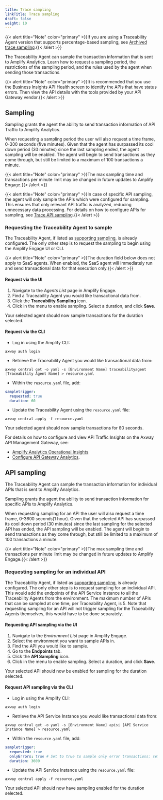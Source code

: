 ```yaml
---
title: Trace sampling
linkTitle: Trace sampling
draft: false
weight: 10
---
```

{{< alert title="Note" color="primary" >}}If you are using a Traceability Agent version that supports percentage-based sampling, see [Archived trace sampling](/docs/connect_manage_environ/connected_agent_common_reference/archive/trace_sampling).{{< /alert >}}

The Traceability Agent can sample the transaction information that is sent to Amplify Analytics. Learn how to request a sampling period, the restrictions of the sampling period, and the rules used by the agent when sending those transactions.

{{< alert title="Note" color="primary" >}}It is recommended that you use the Business Insights API Health screen to identify the APIs that have status errors. Then view the API details with the tools provided by your API Gateway vendor.{{< /alert >}}

## Sampling

Sampling grants the agent the ability to send transaction information of API Traffic to Amplify Analytics.

When requesting a sampling period the user will also request a time frame, 0-300 seconds (five minutes). Given that the agent has surpassed its cool down period (30 minutes) since the last sampling ended, the agent sampling will be enabled. The agent will begin to send transactions as they come through, but still be limited to a maximum of 100 transactions a minute.

{{< alert title="Note" color="primary" >}}The max sampling time and transactions per minute limit may be changed in future updates to Amplify Engage.{{< /alert >}}

{{< alert title="Note" color="primary" >}}In case of specific API sampling, the agent will only sample the APIs which were configured for sampling. This ensures that only relevant API traffic is analyzed, reducing unnecessary data processing. For details on how to configure APIs for sampling, see [Trace API sampling](/docs/connect_manage_environ/connected_agent_common_reference/trace_api_sampling).{{< /alert >}}

### Requesting the Traceability Agent to sample

The Traceability Agent, if listed as [supporting sampling](/docs/connect_manage_environ#on-premise-Agent-Features), is already configured. The only other step is to request the sampling to begin using the Amplify Engage UI or CLI.

{{< alert title="Note" color="primary" >}}The duration field below does not apply to SaaS agents. When enabled, the SaaS agent will immediately run and send transactional data for that execution only.{{< /alert >}}

#### Request via the UI

1. Navigate to the *Agents List* page in Amplify Engage.
2. Find a Traceability Agent you would like transactional data from.
3. Click the **Traceability Sampling** icon.
4. Click in the menu to enable sampling. Select a duration, and click **Save**.

Your selected agent should now sample transactions for the duration selected.
  
#### Request via the CLI

* Log in using the Amplify CLI:

```shell
axway auth login
```

* Retrieve the Traceability Agent you would like transactional data from:
  
```shell
axway central get -o yaml -s [Environment Name] traceabilityagent [Traceability Agent Name] > resource.yaml
```

* Within the `resource.yaml` file, add:
  
```yaml
sampletrigger:
  requested: true
  duration: 60
```

* Update the Traceability Agent using the `resource.yaml` file:

```shell
axway central apply -f resource.yaml
```

Your selected agent should now sample transactions for 60 seconds.

For details on how to configure and view API Traffic Insights on the Axway API Management Gateway, see:

* [Amplify Analytics Operational Insights](https://docs.axway.com/bundle/axway-open-docs/page/docs/operational_insights/index.html)
* [Configure API Gateway Analytics](https://docs.axway.com/bundle/axway-open-docs/page/docs/apimanager_analytics/index.html).

## API sampling

The Traceability Agent can sample the transaction information for individual APIs that is sent to Amplify Analytics.

Sampling grants the agent the ability to send transaction information for specific APIs to Amplify Analytics.

When requesting sampling for an API the user will also request a time frame, 0-3600 seconds(1 hour). Given that the selected API has surpassed its cool down period (30 minutes) since the last sampling for the selected API has ended, the API sampling will be enabled. The agent will begin to send transactions as they come through, but still be limited to a maximum of 100 transactions a minute.

{{< alert title="Note" color="primary" >}}The max sampling time and transactions per minute limit may be changed in future updates to Amplify Engage.{{< /alert >}}

### Requesting sampling for an individual API

The Traceability Agent, if listed as [supporting sampling](/docs/connect_manage_environ#on-premise-Agent-Features), is already configured. The only other step is to request sampling for an individual API. This would add the endpoints of the API Service Instance to all the Traceability Agents from the environment. The maximum number of APIs that can be sampled at one time, per Traceability Agent, is 5. Note that requesting sampling for an API will not trigger sampling for the Traceability Agents themselves, this would have to be done separately.

#### Requesting API sampling via the UI

1. Navigate to the *Environment List* page in Amplify Engage.
2. Select the environment you want to sample APIs in.
3. Find the API you would like to sample.
4. Go to the **Endpoints** tab.
5. Click the **API Sampling** icon.
6. Click in the menu to enable sampling. Select a duration, and click **Save**.

Your selected API should now be enabled for sampling for the duration selected.
  
#### Request API sampling via the CLI

* Log in using the Amplify CLI:

```shell
axway auth login
```

* Retrieve the API Service Instance you would like transactional data from:
  
```shell
axway central get -o yaml -s [Environment Name] apisi [API Service Instance Name] > resource.yaml
```

* Within the `resource.yaml` file, add:
  
```yaml
sampletrigger:
  requested: true
  onlyErrors: true # Set to true to sample only error transactions; set to false to sample all transactions.
  duration: 3600
```

* Update the API Service Instance using the `resource.yaml` file:

```shell
axway central apply -f resource.yaml
```

Your selected API should now have sampling enabled for the duration selected.